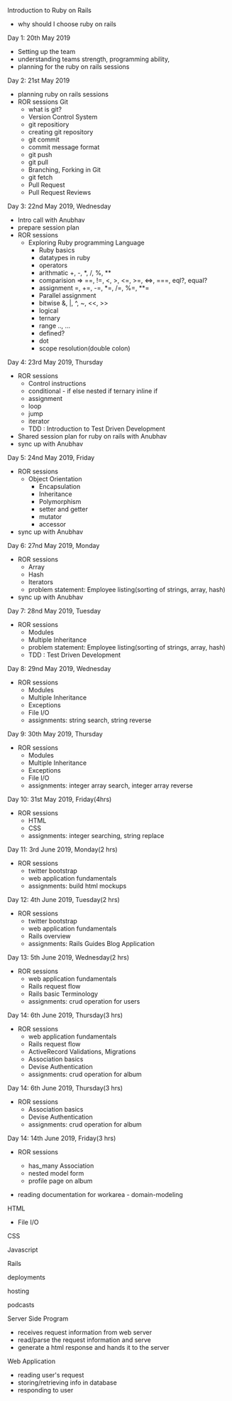 
Introduction to Ruby on Rails
 - why should I choose ruby on rails

Day 1: 20th May 2019
  - Setting up the team
  - understanding teams strength, programming ability,
  - planning for the ruby on rails sessions


Day 2: 21st May 2019
 - planning ruby on rails sessions
 - ROR sessions
  Git
   - what is git?
   - Version Control System
   - git repositiory
   - creating git repository
   - git commit
   - commit message format
   - git push
   - git pull
   - Branching, Forking in Git
   - git fetch
   - Pull Request
   - Pull Request Reviews


Day 3: 22nd May 2019, Wednesday
 - Intro call with Anubhav
 - prepare session plan
 - ROR sessions
   - Exploring Ruby programming Language
     - Ruby basics
     - datatypes in ruby
     - operators
      * arithmatic
        +, -, *, /, %, **
      * comparision
        => ==, !=, <, >, <=, >=, <=>, ===, eql?, equal?
      * assignment
        =, +=, -=, *=, /=, %=, **=
      * Parallel assignment
      * bitwise
        &, |, ^, ~, <<, >>
      * logical
      * ternary
      * range
        .., ...
      * defined?
      * dot
      * scope resolution(double colon)

Day 4: 23rd May 2019, Thursday
 - ROR sessions
   - Control instructions
    * conditional -
      if else
      nested if
      ternary
      inline if
    * assignment
    * loop
    * jump
    * iterator
   - TDD : Introduction to Test Driven Development
 - Shared session plan for ruby on rails with Anubhav
 - sync up with Anubhav

Day 5: 24nd May 2019, Friday
 - ROR sessions
   - Object Orientation
     - Encapsulation
     - Inheritance
     - Polymorphism
     - setter and getter
     - mutator
     - accessor
 - sync up with Anubhav

Day 6: 27nd May 2019, Monday
 - ROR sessions
   - Array
   - Hash
   - Iterators
   - problem statement: Employee listing(sorting of strings, array, hash)
 - sync up with Anubhav


Day 7: 28nd May 2019, Tuesday
 - ROR sessions
   - Modules
   - Multiple Inheritance
   - problem statement: Employee listing(sorting of strings, array, hash)
   - TDD : Test Driven Development


Day 8: 29nd May 2019, Wednesday
 - ROR sessions
   - Modules
   - Multiple Inheritance
   - Exceptions
   - File I/O
   - assignments: string search, string reverse

Day 9: 30th May 2019, Thursday
 - ROR sessions
   - Modules
   - Multiple Inheritance
   - Exceptions
   - File I/O
   - assignments: integer array search, integer array reverse

Day 10: 31st May 2019, Friday(4hrs)
 - ROR sessions
   - HTML
   - CSS
   - assignments: integer searching, string replace

Day 11: 3rd June 2019, Monday(2 hrs)
 - ROR sessions
   - twitter bootstrap
   - web application fundamentals
   - assignments: build html mockups

Day 12: 4th June 2019, Tuesday(2 hrs)
 - ROR sessions
   - twitter bootstrap
   - web application fundamentals
   - Rails overview
   - assignments: Rails Guides Blog Application

Day 13: 5th June 2019, Wednesday(2 hrs)
 - ROR sessions
   - web application fundamentals
   - Rails request flow
   - Rails basic Terminology
   - assignments: crud operation for users

Day 14: 6th June 2019, Thursday(3 hrs)
 - ROR sessions
   - web application fundamentals
   - Rails request flow
   - ActiveRecord Validations, Migrations
   - Association basics
   - Devise Authentication
   - assignments: crud operation for album

Day 14: 6th June 2019, Thursday(3 hrs)
 - ROR sessions
   - Association basics
   - Devise Authentication
   - assignments: crud operation for album

Day 14: 14th June 2019, Friday(3 hrs)
 - ROR sessions
   - has_many Association
   - nested model form
   - profile page on album

 - reading documentation for workarea - domain-modeling


HTML
 - File I/O

CSS

Javascript

Rails

deployments

hosting

podcasts




Server Side Program

 - receives request information from web server
 - read/parse the request information and serve
 - generate a html response and hands it to the server


Web Application
  - reading user's request
  - storing/retrieving info in database
  - responding to user

